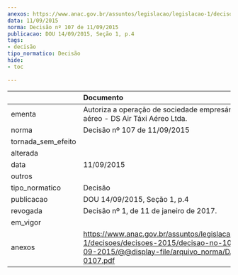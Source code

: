 ```yaml
---
anexos: https://www.anac.gov.br/assuntos/legislacao/legislacao-1/decisoes/decisoes-2015/decisao-no-107-de-11-09-2015/@@display-file/arquivo_norma/DA2015-0107.pdf
data: 11/09/2015
norma: Decisão nº 107 de 11/09/2015
publicacao: DOU 14/09/2015, Seção 1, p.4
tags:
- decisão
tipo_normatico: Decisão
hide: 
- toc 
 
---
```


|                    | Documento                                                                                                                                                 |
|:-------------------|:----------------------------------------------------------------------------------------------------------------------------------------------------------|
| ementa             | Autoriza a operação de sociedade empresária de táxi aéreo - DS Air Táxi Aéreo Ltda.                                                                       |
| norma              | Decisão nº 107 de 11/09/2015                                                                                                                              |
| tornada_sem_efeito |                                                                                                                                                           |
| alterada           |                                                                                                                                                           |
| data               | 11/09/2015                                                                                                                                                |
| outros             |                                                                                                                                                           |
| tipo_normatico     | Decisão                                                                                                                                                   |
| publicacao         | DOU 14/09/2015, Seção 1, p.4                                                                                                                              |
| revogada           | Decisão nº 1, de 11 de janeiro de 2017.                                                                                                                   |
| em_vigor           |                                                                                                                                                           |
| anexos             | https://www.anac.gov.br/assuntos/legislacao/legislacao-1/decisoes/decisoes-2015/decisao-no-107-de-11-09-2015/@@display-file/arquivo_norma/DA2015-0107.pdf |